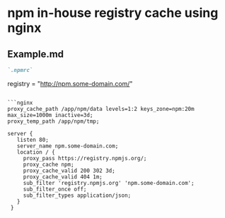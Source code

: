 # npm in-house registry cache using nginx

## Example.md

```markdown
`.npmrc`

```
registry = "http://npm.some-domain.com/"
```

```nginx
proxy_cache_path /app/npm/data levels=1:2 keys_zone=npm:20m max_size=1000m inactive=3d;
proxy_temp_path /app/npm/tmp;

server {
   listen 80;
   server_name npm.some-domain.com;
   location / {
     proxy_pass https://registry.npmjs.org/;
     proxy_cache npm;
     proxy_cache_valid 200 302 3d;
     proxy_cache_valid 404 1m;
     sub_filter 'registry.npmjs.org' 'npm.some-domain.com';
     sub_filter_once off;
     sub_filter_types application/json;
   }
 }
```
```

